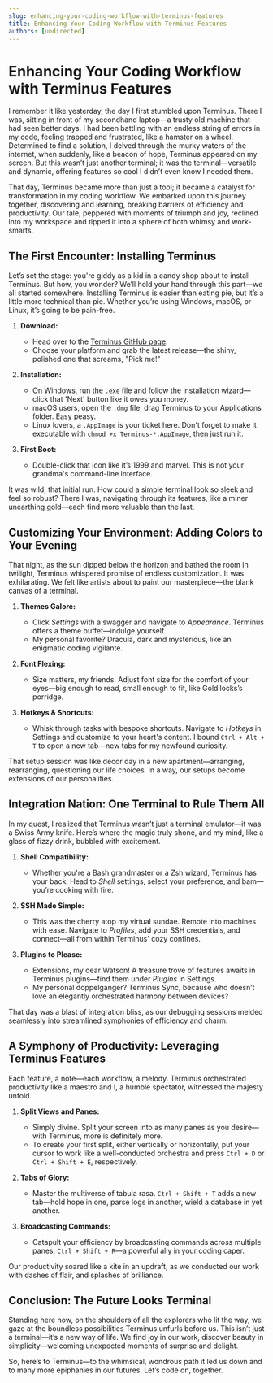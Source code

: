 ```yaml
---
slug: enhancing-your-coding-workflow-with-terminus-features
title: Enhancing Your Coding Workflow with Terminus Features
authors: [undirected]
---
```



# Enhancing Your Coding Workflow with Terminus Features

I remember it like yesterday, the day I first stumbled upon Terminus. There I was, sitting in front of my secondhand laptop—a trusty old machine that had seen better days. I had been battling with an endless string of errors in my code, feeling trapped and frustrated, like a hamster on a wheel. Determined to find a solution, I delved through the murky waters of the internet, when suddenly, like a beacon of hope, Terminus appeared on my screen. But this wasn’t just another terminal; it was the terminal—versatile and dynamic, offering features so cool I didn’t even know I needed them. 

That day, Terminus became more than just a tool; it became a catalyst for transformation in my coding workflow. We embarked upon this journey together, discovering and learning, breaking barriers of efficiency and productivity. Our tale, peppered with moments of triumph and joy, reclined into my workspace and tipped it into a sphere of both whimsy and work-smarts.

## The First Encounter: Installing Terminus

Let’s set the stage: you're giddy as a kid in a candy shop about to install Terminus. But how, you wonder? We’ll hold your hand through this part—we all started somewhere. Installing Terminus is easier than eating pie, but it’s a little more technical than pie. Whether you’re using Windows, macOS, or Linux, it’s going to be pain-free.

1. **Download:**
   - Head over to the [Terminus GitHub page](https://github.com/Eugeny/terminus/releases). 
   - Choose your platform and grab the latest release—the shiny, polished one that screams, "Pick me!"

2. **Installation:**
   - On Windows, run the `.exe` file and follow the installation wizard—click that 'Next' button like it owes you money.
   - macOS users, open the `.dmg` file, drag Terminus to your Applications folder. Easy peasy.
   - Linux lovers, a `.AppImage` is your ticket here. Don't forget to make it executable with `chmod +x Terminus-*.AppImage`, then just run it.

3. **First Boot:**
   - Double-click that icon like it’s 1999 and marvel. This is not your grandma's command-line interface.

It was wild, that initial run. How could a simple terminal look so sleek and feel so robust? There I was, navigating through its features, like a miner unearthing gold—each find more valuable than the last.

## Customizing Your Environment: Adding Colors to Your Evening

That night, as the sun dipped below the horizon and bathed the room in twilight, Terminus whispered promise of endless customization. It was exhilarating. We felt like artists about to paint our masterpiece—the blank canvas of a terminal.

1. **Themes Galore:**
   - Click *Settings* with a swagger and navigate to *Appearance*. Terminus offers a theme buffet—indulge yourself.
   - My personal favorite? Dracula, dark and mysterious, like an enigmatic coding vigilante.

2. **Font Flexing:**
   - Size matters, my friends. Adjust font size for the comfort of your eyes—big enough to read, small enough to fit, like Goldilocks’s porridge.

3. **Hotkeys & Shortcuts:**
   - Whisk through tasks with bespoke shortcuts. Navigate to *Hotkeys* in Settings and customize to your heart's content. I bound `Ctrl + Alt + T` to open a new tab—new tabs for my newfound curiosity.

That setup session was like decor day in a new apartment—arranging, rearranging, questioning our life choices. In a way, our setups become extensions of our personalities.

## Integration Nation: One Terminal to Rule Them All

In my quest, I realized that Terminus wasn’t just a terminal emulator—it was a Swiss Army knife. Here’s where the magic truly shone, and my mind, like a glass of fizzy drink, bubbled with excitement.

1. **Shell Compatibility:**
   - Whether you're a Bash grandmaster or a Zsh wizard, Terminus has your back. Head to *Shell* settings, select your preference, and bam—you’re cooking with fire.

2. **SSH Made Simple:**
   - This was the cherry atop my virtual sundae. Remote into machines with ease. Navigate to *Profiles*, add your SSH credentials, and connect—all from within Terminus' cozy confines.

3. **Plugins to Please:**
   - Extensions, my dear Watson! A treasure trove of features awaits in Terminus plugins—find them under *Plugins* in Settings.
   - My personal doppelganger? Terminus Sync, because who doesn’t love an elegantly orchestrated harmony between devices?

That day was a blast of integration bliss, as our debugging sessions melded seamlessly into streamlined symphonies of efficiency and charm.

## A Symphony of Productivity: Leveraging Terminus Features

Each feature, a note—each workflow, a melody. Terminus orchestrated productivity like a maestro and I, a humble spectator, witnessed the majesty unfold.

1. **Split Views and Panes:**
   - Simply divine. Split your screen into as many panes as you desire—with Terminus, more is definitely more.
   - To create your first split, either vertically or horizontally, put your cursor to work like a well-conducted orchestra and press `Ctrl + D` or `Ctrl + Shift + E`, respectively.

2. **Tabs of Glory:**
   - Master the multiverse of tabula rasa. `Ctrl + Shift + T` adds a new tab—hold hope in one, parse logs in another, wield a database in yet another.

3. **Broadcasting Commands:**
   - Catapult your efficiency by broadcasting commands across multiple panes. `Ctrl + Shift + R`—a powerful ally in your coding caper.

Our productivity soared like a kite in an updraft, as we conducted our work with dashes of flair, and splashes of brilliance.

## Conclusion: The Future Looks Terminal

Standing here now, on the shoulders of all the explorers who lit the way, we gaze at the boundless possibilities Terminus unfurls before us. This isn’t just a terminal—it’s a new way of life. We find joy in our work, discover beauty in simplicity—welcoming unexpected moments of surprise and delight.

So, here’s to Terminus—to the whimsical, wondrous path it led us down and to many more epiphanies in our futures. Let’s code on, together.
